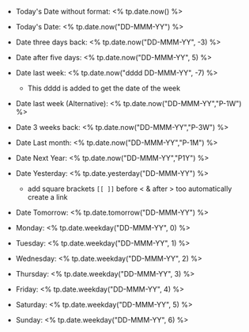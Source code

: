 - Today's Date without format: <% tp.date.now() %>
- Today's Date: <% tp.date.now("DD-MMM-YY") %>
- Date three days back: <% tp.date.now("DD-MMM-YY", -3) %>
- Date after five days: <% tp.date.now("DD-MMM-YY", 5) %>
- Date last week: <% tp.date.now("dddd DD-MMM-YY", -7) %>
	- This dddd is added to get the date of the week
- Date last week (Alternative): <% tp.date.now("DD-MMM-YY","P-1W") %>
- Date 3 weeks back: <% tp.date.now("DD-MMM-YY","P-3W") %>
- Date Last month:  <% tp.date.now("DD-MMM-YY","P-1M") %>
- Date Next Year: <% tp.date.now("DD-MMM-YY","P1Y") %>


- Date Yesterday: <% tp.date.yesterday("DD-MMM-YY") %>
	- add square brackets `[[ ]]`  before < &  after > too automatically create a link 
- Date Tomorrow: <% tp.date.tomorrow("DD-MMM-YY") %>

- Monday: <% tp.date.weekday("DD-MMM-YY", 0) %>
- Tuesday: <% tp.date.weekday("DD-MMM-YY", 1) %>
- Wednesday: <% tp.date.weekday("DD-MMM-YY", 2) %>
- Thursday: <% tp.date.weekday("DD-MMM-YY", 3) %>
- Friday: <% tp.date.weekday("DD-MMM-YY", 4) %>
- Saturday: <% tp.date.weekday("DD-MMM-YY", 5) %>
- Sunday: <% tp.date.weekday("DD-MMM-YY", 6) %>



